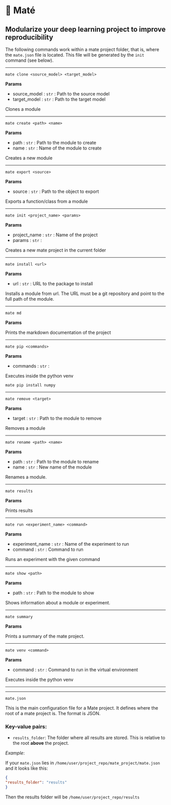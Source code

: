 
# 🧉 Maté


## Modularize your deep learning project to improve reproducibility

The following commands work within a mate project folder, that is, where the `mate.json` file is located. This file will be generated by the `init` command (see below).

--- 

```
mate clone <source_model> <target_model>
```

**Params**
- source_model : `str` :  Path to the source model
- target_model : `str` :  Path to the target model


Clones a module

---

```
mate create <path> <name>
```

**Params**
- path : `str` :  Path to the module to create
- name : `str` :  Name of the module to create


Creates a new module

---

```
mate export <source>
```

**Params**
- source : `str` :  Path to the object to export


Exports a function/class from a module

---

```
mate init <project_name> <params>
```

**Params**
- project_name : `str` :  Name of the project
- params : `str` : 



Creates a new mate project in the current folder

---

```
mate install <url>
```

**Params**
- url : `str` :  URL to the package to install


Installs a module from url. The URL must be a git repository and point to the full path of the module.


---

```
mate md 
```

**Params**



Prints the markdown documentation of the project

---

```
mate pip <commands>
```

**Params**
- commands : `str` : 


Executes inside the python venv

```
mate pip install numpy
```

---

```
mate remove <target>
```

**Params**
- target : `str` :  Path to the module to remove



Removes a module

---

```
mate rename <path> <name>
```

**Params**
- path : `str` :  Path to the module to rename
- name : `str` :  New name of the module



Renames a module.

---

```
mate results 
```

**Params**



Prints results

---

```
mate run <experiment_name> <command>
```

**Params**
- experiment_name : `str` :  Name of the experiment to run
- command : `str` :  Command to run



Runs an experiment with the given command

---

```
mate show <path>
```

**Params**
- path : `str` :  Path to the module to show


Shows information about a module or experiment.

---

```
mate summary 
```

**Params**



Prints a summary of the mate project.

---

```
mate venv <command>
```

**Params**
- command : `str` :  Command to run in the virtual environment


Executes inside the python venv

---

---


```
mate.json
```
This is the main configuration file for a Mate project. It defines where the root of a mate project is. The format is JSON.

### Key-value pairs:

- `results_folder`: The folder where all results are stored. This is relative to the root **above** the project.

*Example*:

If your `mate.json` lies in `/home/user/project_repo/mate_project/mate.json` and it looks like this:
```json
{
"results_folder": "results"
}
```
Then the results folder will be `/home/user/project_repo/results`


